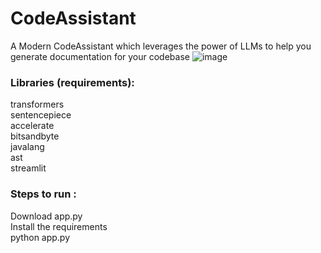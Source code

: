 # CodeAssistant
A Modern CodeAssistant which leverages the power of LLMs to help you generate documentation for your codebase
![image](https://github.com/Shubham-M-Rathod/CodeAssistant/assets/96727745/4159d6ca-2edc-403a-84ac-22facd65b230)

### Libraries (requirements):
transformers  <br/>
sentencepiece  <br/>
accelerate  <br/>
bitsandbyte  <br/>
javalang <br/>
ast  <br/>
streamlit

### Steps to run :
Download app.py  <br/>
Install the requirements  <br/>
python app.py
